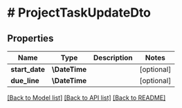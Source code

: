 # # ProjectTaskUpdateDto

## Properties

Name | Type | Description | Notes
------------ | ------------- | ------------- | -------------
**start_date** | **\DateTime** |  | [optional]
**due_line** | **\DateTime** |  | [optional]

[[Back to Model list]](../../README.md#models) [[Back to API list]](../../README.md#endpoints) [[Back to README]](../../README.md)
